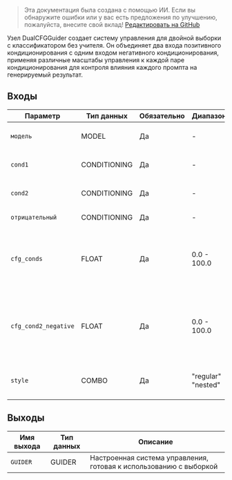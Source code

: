 > Эта документация была создана с помощью ИИ. Если вы обнаружите ошибки или у вас есть предложения по улучшению, пожалуйста, внесите свой вклад! [Редактировать на GitHub](https://github.com/Comfy-Org/embedded-docs/blob/main/comfyui_embedded_docs/docs/DualCFGGuider/ru.md)

Узел DualCFGGuider создает систему управления для двойной выборки с классификатором без учителя. Он объединяет два входа позитивного кондиционирования с одним входом негативного кондиционирования, применяя различные масштабы управления к каждой паре кондиционирования для контроля влияния каждого промпта на генерируемый результат.

## Входы

| Параметр | Тип данных | Обязательно | Диапазон | Описание |
|-----------|-----------|----------|-------|-------------|
| `модель` | MODEL | Да | - | Модель, используемая для управления |
| `cond1` | CONDITIONING | Да | - | Первый вход позитивного кондиционирования |
| `cond2` | CONDITIONING | Да | - | Второй вход позитивного кондиционирования |
| `отрицательный` | CONDITIONING | Да | - | Вход негативного кондиционирования |
| `cfg_conds` | FLOAT | Да | 0.0 - 100.0 | Масштаб управления для первого позитивного кондиционирования (по умолчанию: 8.0) |
| `cfg_cond2_negative` | FLOAT | Да | 0.0 - 100.0 | Масштаб управления для второго позитивного и негативного кондиционирования (по умолчанию: 8.0) |
| `style` | COMBO | Да | "regular"<br>"nested" | Стиль управления для применения (по умолчанию: "regular") |

## Выходы

| Имя выхода | Тип данных | Описание |
|-------------|-----------|-------------|
| `GUIDER` | GUIDER | Настроенная система управления, готовая к использованию с выборкой |
